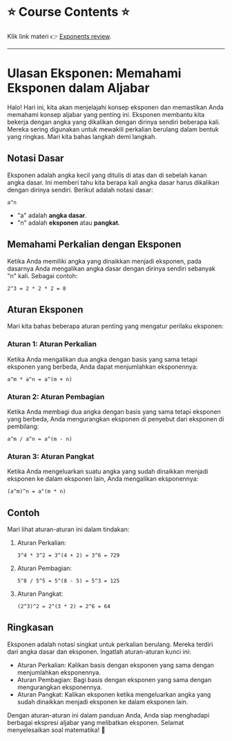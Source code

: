 # ⭐️ Course Contents ⭐️

Klik link materi 👉 [Exponents review](https://www.khanacademy.org/math/algebra-basics/basic-alg-foundations/alg-basics-exponents/a/exponents-review).

---
# Ulasan Eksponen: Memahami Eksponen dalam Aljabar

Halo! Hari ini, kita akan menjelajahi konsep eksponen dan memastikan Anda memahami konsep aljabar yang penting ini. Eksponen membantu kita bekerja dengan angka yang dikalikan dengan dirinya sendiri beberapa kali. Mereka sering digunakan untuk mewakili perkalian berulang dalam bentuk yang ringkas. Mari kita bahas langkah demi langkah.

## Notasi Dasar

Eksponen adalah angka kecil yang ditulis di atas dan di sebelah kanan angka dasar. Ini memberi tahu kita berapa kali angka dasar harus dikalikan dengan dirinya sendiri. Berikut adalah notasi dasar:

```
a^n
```

- "a" adalah **angka dasar**.
- "n" adalah **eksponen** atau **pangkat**.

## Memahami Perkalian dengan Eksponen

Ketika Anda memiliki angka yang dinaikkan menjadi eksponen, pada dasarnya Anda mengalikan angka dasar dengan dirinya sendiri sebanyak "n" kali. Sebagai contoh:

```
2^3 = 2 * 2 * 2 = 8
```

## Aturan Eksponen

Mari kita bahas beberapa aturan penting yang mengatur perilaku eksponen:

### Aturan 1: Aturan Perkalian

Ketika Anda mengalikan dua angka dengan basis yang sama tetapi eksponen yang berbeda, Anda dapat menjumlahkan eksponennya:

```
a^m * a^n = a^(m + n)
```

### Aturan 2: Aturan Pembagian

Ketika Anda membagi dua angka dengan basis yang sama tetapi eksponen yang berbeda, Anda mengurangkan eksponen di penyebut dari eksponen di pembilang:

```
a^m / a^n = a^(m - n)
```

### Aturan 3: Aturan Pangkat

Ketika Anda mengeluarkan suatu angka yang sudah dinaikkan menjadi eksponen ke dalam eksponen lain, Anda mengalikan eksponennya:

```
(a^m)^n = a^(m * n)
```

## Contoh

Mari lihat aturan-aturan ini dalam tindakan:

1. Aturan Perkalian:
   ```
   3^4 * 3^2 = 3^(4 + 2) = 3^6 = 729
   ```

2. Aturan Pembagian:
   ```
   5^8 / 5^5 = 5^(8 - 5) = 5^3 = 125
   ```

3. Aturan Pangkat:
   ```
   (2^3)^2 = 2^(3 * 2) = 2^6 = 64
   ```

## Ringkasan

Eksponen adalah notasi singkat untuk perkalian berulang. Mereka terdiri dari angka dasar dan eksponen. Ingatlah aturan-aturan kunci ini:

- Aturan Perkalian: Kalikan basis dengan eksponen yang sama dengan menjumlahkan eksponennya.
- Aturan Pembagian: Bagi basis dengan eksponen yang sama dengan mengurangkan eksponennya.
- Aturan Pangkat: Kalikan eksponen ketika mengeluarkan angka yang sudah dinaikkan menjadi eksponen ke dalam eksponen lain.

Dengan aturan-aturan ini dalam panduan Anda, Anda siap menghadapi berbagai ekspresi aljabar yang melibatkan eksponen. Selamat menyelesaikan soal matematika! 🧮